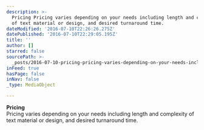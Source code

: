 ```yaml
---
description: >-
  Pricing Pricing varies depending on your needs including length and complexity
  of text material or design, and desired turnaround time.
dateModified: '2016-07-10T22:26:26.275Z'
datePublished: '2016-07-10T22:29:05.195Z'
title: ''
author: []
starred: false
sourcePath: >-
  _posts/2016-07-10-pricing-pricing-varies-depending-on-your-needs-including-len.md
inFeed: true
hasPage: false
inNav: false
_type: MediaObject

---
```

**Pricing**  
Pricing varies depending on your needs including length and complexity of text material or design, and desired turnaround time.